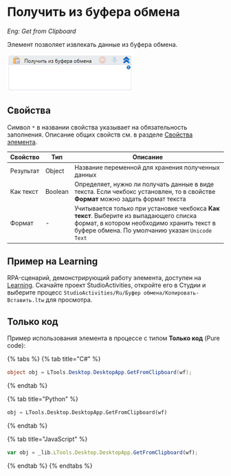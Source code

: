 # Получить из буфера обмена

*Eng: Get from Clipboard*

Элемент позволяет извлекать данные из буфера обмена.

![](<../../../.gitbook/assets/image (367).png>)

## Свойства
Символ `*` в названии свойства указывает на обязательность заполнения. Описание общих свойств см. в разделе [Свойства элемента](https://docs.primo-rpa.ru/primo-rpa/primo-studio/process/elements#svoistva-elementa).

| Свойство  | Тип    | Описание          |
| --------- | ------ | ----------------- |
| Результат | Object | Название переменной для хранения полученных данных |
| Как текст | Boolean | Определяет, нужно ли получать данные в виде текста. Если чекбокс установлен, то в свойстве **Формат** можно задать формат текста |
| Формат    | -       | Учитывается только при установке чекбокса **Как текст**. Выберите из выпадающего списка формат, в котором необходимо хранить текст в буфере обмена. По умолчанию указан `Unicode Text` |


## Пример на Learning

RPA-сценарий, демонстрирующий работу элемента, доступен на [Learning](https://github.com/PrimoRPA/Learning). Скачайте проект StudioActivities, откройте его в Студии и выберите процесс `StudioActivities/Ru/Буфер обмена/Копировать-Вставить.ltw` для просмотра. 

## Только код

Пример использования элемента в процессе с типом **Только код** (Pure code):

{% tabs %}
{% tab title="C#" %}
```csharp
object obj = LTools.Desktop.DesktopApp.GetFromClipboard(wf);
```
{% endtab %}

{% tab title="Python" %}
```python
obj = LTools.Desktop.DesktopApp.GetFromClipboard(wf)
```
{% endtab %}

{% tab title="JavaScript" %}
```javascript
var obj = _lib.LTools.Desktop.DesktopApp.GetFromClipboard(wf);
```
{% endtab %}
{% endtabs %}

